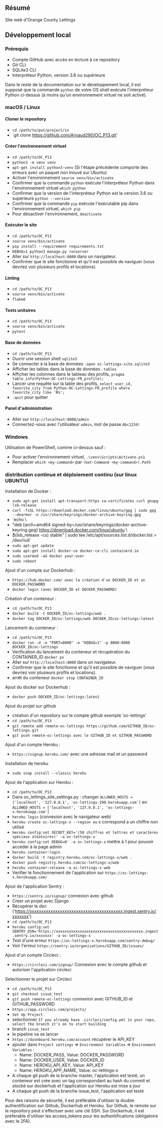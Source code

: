## Résumé

Site web d'Orange County Lettings

## Développement local

### Prérequis

- Compte GitHub avec accès en lecture à ce repository
- Git CLI
- SQLite3 CLI
- Interpréteur Python, version 3.6 ou supérieure

Dans le reste de la documentation sur le développement local, il est supposé que la commande `python` de votre OS shell exécute l'interpréteur Python ci-dessus (à moins qu'un environnement virtuel ne soit activé).

### macOS / Linux

#### Cloner le repository

- `cd /path/to/put/project/in`
- `git clone https://github.com/Arnaud290/OC_P13.git'

#### Créer l'environnement virtuel

- `cd /path/to/OC_P13`
- `python3 -m venv venv`
- `apt-get install python3-venv` (Si l'étape précédente comporte des erreurs avec un paquet non trouvé sur Ubuntu)
- Activer l'environnement `source venv/bin/activate`
- Confirmer que la commande `python` exécute l'interpréteur Python dans l'environnement virtuel
`which python`
- Confirmer que la version de l'interpréteur Python est la version 3.6 ou supérieure `python --version`
- Confirmer que la commande `pip` exécute l'exécutable pip dans l'environnement virtuel, `which pip`
- Pour désactiver l'environnement, `deactivate`

#### Exécuter le site

- `cd /path/to/OC_P13`
- `source venv/bin/activate`
- `pip install --requirement requirements.txt`
- `DEBUG=1 python3 manage.py runserver`
- Aller sur `http://localhost:8000` dans un navigateur.
- Confirmer que le site fonctionne et qu'il est possible de naviguer (vous devriez voir plusieurs profils et locations).

#### Linting

- `cd /path/to/OC_P13`
- `source venv/bin/activate`
- `flake8`

#### Tests unitaires

- `cd /path/to/OC_P13`
- `source venv/bin/activate`
- `pytest`

#### Base de données

- `cd /path/to/OC_P13`
- Ouvrir une session shell `sqlite3`
- Se connecter à la base de données `.open oc-lettings-site.sqlite3`
- Afficher les tables dans la base de données `.tables`
- Afficher les colonnes dans le tableau des profils, `pragma table_info(Python-OC-Lettings-FR_profile);`
- Lancer une requête sur la table des profils, `select user_id, favorite_city from
  Python-OC-Lettings-FR_profile where favorite_city like 'B%';`
- `.quit` pour quitter

#### Panel d'administration

- Aller sur `http://localhost:8000/admin`
- Connectez-vous avec l'utilisateur `admin`, mot de passe `Abc1234!`

### Windows

Utilisation de PowerShell, comme ci-dessus sauf :

- Pour activer l'environnement virtuel, `.\venv\Scripts\Activate.ps1` 
- Remplacer `which <my-command>` par `(Get-Command <my-command>).Path`

###  distribution continue et déploiement continu (sur linux UBUNTU)

Installation de Docker :

- `sudo apt-get install apt-transport-https ca-certificates curl gnupg lsb-release`
- `curl -fsSL https://download.docker.com/linux/ubuntu/gpg | sudo gpg --dearmor -o /usr/share/keyrings/docker-archive-keyring.gpg`
- `echo \
- "deb [arch=amd64 signed-by=/usr/share/keyrings/docker-archive-keyring.gpg] https://download.docker.com/linux/ubuntu \
- $(lsb_release -cs) stable" | sudo tee /etc/apt/sources.list.d/docker.list > /dev/null`
- `sudo apt-get update`
- `sudo apt-get install docker-ce docker-ce-cli containerd.io`
- `sudo usermod -aG docker your-user`
- `sudo reboot`

Ajout d'un compte sur Dockerhub :

- `https://hub.docker.com/ avec la création d'un DOCKER_ID et un DOCKER_PASSWORD`
- `docker login (avec DOCKER_ID et DOCKER_PASSWORD)`

Création d'un conteneur :

- `cd /path/to/OC_P13`
- `docker build -t DOCKER_ID/oc-lettings/web .`
- `docker tag DOCKER_ID/oc-lettings/web DOCKER_ID/oc-lettings:latest`

Lancement du conteneur :

- `cd /path/to/OC_P13`
- `docker run -d -e "PORT=8000" -e "DEBUG=1" -p 8000:8000 DOCKER_ID/oc-lettings`
- Verification du lancement du conteneur et récupération du CONTAINER_ID `docker ps`
- Aller sur `http://localhost:8000` dans un navigateur.
- Confirmer que le site fonctionne et qu'il est possible de naviguer (vous devriez voir plusieurs profils et locations).
- arrêt du conteneur `docker stop CONTAINER_ID`

Ajout du docker sur Dockerhub :

- `docker push DOCKER_ID/oc-lettings:latest`

Ajout du projet sur github

- création d'un repository sur le compte github exemple 'oc-lettings'
- `cd /path/to/OC_P13`
- `git remote add remote-oc-lettings https://github.com/GITHUB_ID/oc-lettings.git`
- `git push remote-oc-lettings avec le GITHUB_ID et GITHUB_PASSWORD`

Ajout d'un compte Heroku : 

- `https://signup.heroku.com/` avec une adresse mail et un password

Installation de heroku

- `sudo snap install --classic heroku`

Ajout de l'application sur Heroku :

- `cd /path/to/OC_P13`
- Dans oc_lettings_site_settings.py :
  changer `ALLOWED_HOSTS = ['localhost', '127.0.0.1', 'oc-lettings-290.herokuapp.com']`
  en `ALLOWED_HOSTS = ['localhost', '127.0.0.1', 'oc-lettings-x.herokuapp.com']`
- `heroku login` (connexion avec le navigateur web)
- `heroku create oc-lettings-x --region eu` x correspond a un chiffre non utilisé
- `heroku config:set SECRET_KEY='(50 chiffres et lettres et caractères spéciaux aléatoires)' -a oc-lettings-x`
- `heroku config:set DEBUG=0' -a oc-lettings-x` mettre à 1 pour pouvoir acceder à la page admin
- `heroku container:login`
- `docker build -t registry.heroku.com/oc-lettings-x/web .`
- `docker push registry.heroku.com/oc-lettings-x/web`
- `heroku container:release -a oc-lettings-x web`
- Verifier le fonctionnement de l'application sur `https://oc-lettings-x.herokuapp.com/`

Ajout de l'application Sentry :

- `https://sentry.io/signup/` connexion avec github
- Creer un projet avec Django
- Récupérer le dsn ('https://xxxxxxxxxxxxxxxxxxxxxxxxxxxxxxxxxxxxxxxx.ingest.sentry.io/xxxxxxx')
- `cd /path/to/OC_P13`
- `heroku config:set SENTRY_DSN='https://xxxxxxxxxxxxxxxxxxxxxxxxxxxxxxxxxxxxxxxx.ingest.sentry.io/xxxxxxx' -a oc-lettings-x`
- Test d'une erreur `https://oc-lettings-x.herokuapp.com/sentry-debug/`
- Voir l'erreur `https://sentry.io/organizations/GITHUB_ID/issues/`

Ajout d'un compte Circleci :

- `https://circleci.com/signup/` Connexion avec le compte github et autoriser l'application circleci

Selectionner le projet sur Circleci

- `cd /path/to/OC_P13`
- `git checkout issue_test`
- `git push remote-oc-lettings` connexion avec GITHUB_ID et GITHUB_PASSWORD
- `https://app.circleci.com/projects/`
- `Set Up Project`
- selectionner `If you already have .circleci/config.yml in your repo, select the branch it's on to start building`
- branch `issue_test`
- le pipeline va se lancer
- `https://dashboard.heroku.com/account` récupérer le API_KEY
- ajouter dans `Project settings` => `Environment Variables` => `Environment Variables` :
    - Name: DOCKER_PASS, Value: DOCKER_PASSWORD
    - Name: DOCKER_USER, Value: DOCKER_ID
    - Name: HEROKU_API_KEY, Value: API_KEY
    - Name: HEROKU_APP_NAME, Value: oc-lettings-x
- A chaque git push de la branche master, l'application est testé, un conteneur est crée avec un tag correspondant au hash du commit
  et stocké sur dockerhub et l'application sur Heroku est mise a jour
- A chaque git push de la branche issue_test, l'application est testé   

Pour des raisons de sécurité, il est préférable d'utiliser la double authentification sur Github, Dockerhub et Heroku.
Sur Github, le remote sur le repository peut s'effectuer avec une clé SSH.
Sur Dockerhub, il est preferable d'utiliser les access_tokens pour les authentifications (obligatoire avec le 2FA).